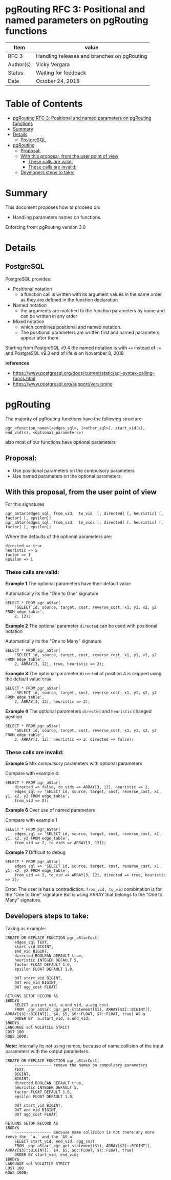# pgRouting RFC 3: Positional and named parameters on pgRouting functions

| Item | value
| --- | ---
| RFC 3 | Handling releases and branches on pgRouting
| Author(s) | Vicky Vergara
| Status | Waiting for feedback
| Date | October 24, 2018

Table of Contents
=================

* [pgRouting RFC 3: Positional and named parameters on pgRouting functions](#pgrouting-rfc-3-positional-and-named-parameters-on-pgrouting-functions)
* [Summary](#summary)
* [Details](#details)
   * [PostgreSQL](#postgresql)
* [pgRouting](#pgrouting)
   * [Proposal:](#proposal)
   * [With this proposal, from the user point of view](#with-this-proposal-from-the-user-point-of-view)
      * [These calls are valid:](#these-calls-are-valid)
      * [These calls are invalid:](#these-calls-are-invalid)
   * [Developers steps to take:](#developers-steps-to-take)


# Summary

This document proposes how to proceed on:

* Handling parameters names on functions.

Enforcing from: pgRouting version 3.0

# Details
## PostgreSQL
PostgreSQL provides:
- Positional notation
  - a function call is written with its argument values in the same order as they are defined in the function declaration
- Named notation
  - the arguments are matched to the function parameters by name and can be written in any order
- Mixed notation
  - which combines positional and named notation.
  - The positional parameters are written first and named parameters appear after them.

Starting from PostgreSQL v9.4 the named notation is with `=>` instead of `:=` and
PostgreSQL v9.3 end of life is on November 8, 2018


**references**
* https://www.postgresql.org/docs/current/static/sql-syntax-calling-funcs.html
* https://www.postgresql.org/support/versioning

# pgRouting

The majority of pgRouting functions have the following structure:
```
pgr_<function_name>(<edges_sql>, [<other_sql>], start_vid(s), end_vid(s), <optional_parameters>)
```
also most of our functions have optional parameters

## Proposal:

- Use positional parameters on the compulsory parameters
- Use named parameters on the optional parameters

## With this proposal, from the user point of view
For this signatures
```
pgr_aStar(edges_sql, from_vid,  to_vid  [, directed] [, heuristic] [, factor] [, epsilon])
pgr_aStar(edges_sql, from_vid,  to_vids [, directed] [, heuristic] [, factor] [, epsilon])
```
Where the defaults of the optional parameters are:
```
directed => true
heuristic => 5
factor => 1
epsilon => 1
```

### These calls are valid:

**Example 1** The optional parameters have their default value

Automatically its the "One to One" signature
```
SELECT * FROM pgr_aStar(
    'SELECT id, source, target, cost, reverse_cost, x1, y1, x2, y2 FROM edge_table',
    2, 12);
```
**Example 2** The optional parameter `directed` can be used with positional notation

Automatically its the "One to Many" signature
```
SELECT * FROM pgr_aStar(
    'SELECT id, source, target, cost, reverse_cost, x1, y1, x2, y2 FROM edge_table',
    2, ARRAY[3, 12], true, heuristic => 2);
```

**Example 3** The optional parameter `directed` of position 4 is skipped using the default value `true`
```
SELECT * FROM pgr_aStar(
    'SELECT id, source, target, cost, reverse_cost, x1, y1, x2, y2 FROM edge_table',
    2, ARRAY[3, 12], heuristic => 2);
```
**Example 4** The optional parameters `directed` and `heuristic` changed position
```
SELECT * FROM pgr_aStar(
    'SELECT id, source, target, cost, reverse_cost, x1, y1, x2, y2 FROM edge_table',
    2, ARRAY[3, 12], heuristic => 2, directed => false);
```
### These calls are invalid:
**Example 5** Mix compulsory parameters with optional parameters

Compare with example 4:
```
SELECT * FROM pgr_aStar(
    directed => false, to_vids => ARRAY[3, 12], heuristic => 2,
    edges_sql => 'SELECT id, source, target, cost, reverse_cost, x1, y1, x2, y2 FROM edge_table',
    from_vid => 2);
```

**Example 6** Over use of named parameters

Compare with example 1
```
SELECT * FROM pgr_aStar(
    edges_sql => 'SELECT id, source, target, cost, reverse_cost, x1, y1, x2, y2 FROM edge_table',
    from_vid => 2, to_vids => ARRAY[3, 12]);
```
**Example 7** Difficult to debug
```
SELECT * FROM pgr_aStar(
    edges_sql => 'SELECT id, source, target, cost, reverse_cost, x1, y1, x2, y2 FROM edge_table',
    from_vid => 2, to_vid => ARRAY[3, 12], directed => true, heuristic => 2);
```
Error: The user is has a contradiction:
`from_vid, to_vid` combination is for the "One to One" signature But is using ARRAY that belongs to the "One to Many" signature.



## Developers steps to take:

Taking as example:
```
CREATE OR REPLACE FUNCTION pgr_aStarCost(
    edges_sql TEXT,
    start_vid BIGINT,
    end_vid BIGINT,
    directed BOOLEAN DEFAULT true,
    heuristic INTEGER DEFAULT 5,
    factor FLOAT DEFAULT 1.0,
    epsilon FLOAT DEFAULT 1.0,

    OUT start_vid BIGINT,
    OUT end_vid BIGINT,
    OUT agg_cost FLOAT)

RETURNS SETOF RECORD AS
$BODY$
    SELECT a.start_vid, a.end_vid, a.agg_cost
    FROM _pgr_aStar(_pgr_get_statement($1), ARRAY[$2]::BIGINT[],  ARRAY[$3]::BIGINT[], $4, $5, $6::FLOAT, $7::FLOAT, true) AS a
    ORDER BY  a.start_vid, a.end_vid;
$BODY$
LANGUAGE sql VOLATILE STRICT
COST 100
ROWS 1000;
```
**Note:** Internally its not using names, because of name collision of the input parameters with the output parameters.

```
CREATE OR REPLACE FUNCTION pgr_aStarCost(
    ---------------- remove the names on compulsory parameters
    TEXT,
    BIGINT,
    BIGINT,
    directed BOOLEAN DEFAULT true,
    heuristic INTEGER DEFAULT 5,
    factor FLOAT DEFAULT 1.0,
    epsilon FLOAT DEFAULT 1.0,

    OUT start_vid BIGINT,
    OUT end_vid BIGINT,
    OUT agg_cost FLOAT)

RETURNS SETOF RECORD AS
$BODY$
    ---------------- Because name collision is not there any more remve the  `a.` and the `AS a`
    SELECT start_vid, end_vid, agg_cost
    FROM _pgr_aStar(_pgr_get_statement($1), ARRAY[$2]::BIGINT[],  ARRAY[$3]::BIGINT[], $4, $5, $6::FLOAT, $7::FLOAT, true)
    ORDER BY start_vid, end_vid;
$BODY$
LANGUAGE sql VOLATILE STRICT
COST 100
ROWS 1000;
```









